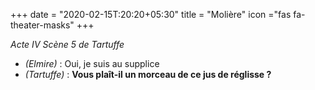 +++
date = "2020-02-15T:20:20+05:30"
title = "Molière"
icon ="fas fa-theater-masks"
+++

_Acte IV Scène 5 de Tartuffe_

* _(Elmire)_ : Oui, je suis au supplice
* _(Tartuffe)_ : **Vous plaît-il un morceau de ce jus de réglisse ?**
